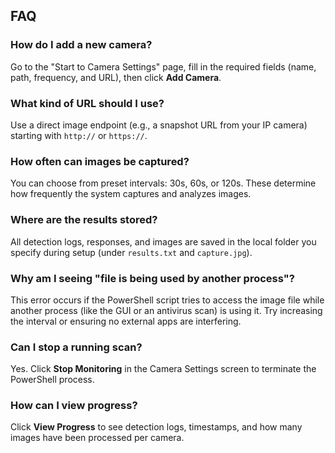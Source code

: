 ## FAQ

### How do I add a new camera?
Go to the "Start to Camera Settings" page, fill in the required fields (name, path, frequency, and URL), then click **Add Camera**.

### What kind of URL should I use?
Use a direct image endpoint (e.g., a snapshot URL from your IP camera) starting with `http://` or `https://`.

### How often can images be captured?
You can choose from preset intervals: 30s, 60s, or 120s. These determine how frequently the system captures and analyzes images.

### Where are the results stored?
All detection logs, responses, and images are saved in the local folder you specify during setup (under `results.txt` and `capture.jpg`).

### Why am I seeing "file is being used by another process"?
This error occurs if the PowerShell script tries to access the image file while another process (like the GUI or an antivirus scan) is using it. Try increasing the interval or ensuring no external apps are interfering.

### Can I stop a running scan?
Yes. Click **Stop Monitoring** in the Camera Settings screen to terminate the PowerShell process.

### How can I view progress?
Click **View Progress** to see detection logs, timestamps, and how many images have been processed per camera.

